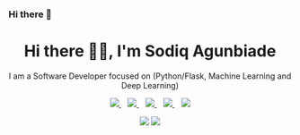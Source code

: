 ### Hi there 👋

<!--
**Sodiq-123/Sodiq-123** is a ✨ _special_ ✨ repository because its `README.md` (this file) appears on your GitHub profile.

Here are some ideas to get you started:

- 🔭 I’m currently working on Machine Learning and Deep Learning Projects
- 🌱 I’m currently learning ML, DL and Backend(Python-Flask)
- 👯 I’m looking to collaborate on Backend Projects written in flask
- 🤔 I’m looking for help with finding GIGS/Jobs
- 💬 Ask me about ML/DL and Backend
- 📫 How to reach me: ...
- 😄 Pronouns: He/Him
- ⚡ Fun fact: I'm nice to everyone no matter what
-->

<p align="center">
  <h1 align='center'>Hi there 👋🏾, I'm Sodiq Agunbiade</h1> 
  <p align="center"> I am a Software Developer focused on (Python/Flask, Machine Learning and Deep Learning)
</p>

<p align='center'>
<a href="https://wa.me/2348186365834?text=Hello Sodiq" target="_blank">
  <img src="https://img.shields.io/badge/WHATSAPP-%2325D366.svg?&style=for-the-badge&logo=whatsapp&logoColor=white" />
</a>&nbsp;&nbsp;
<a href="https://twitter.com/sodiq_dev" target="_blank">
  <img src="https://img.shields.io/badge/twitter-%231DA1F2.svg?&style=for-the-badge&logo=twitter&logoColor=white" />
</a>&nbsp;&nbsp;
<a href="https://www.linkedin.com/in/sodiq-agunbiade5/" target="_blank">
  <img src="https://img.shields.io/badge/linkedin-%230077B5.svg?&style=for-the-badge&logo=linkedin&logoColor=white" />
</a>&nbsp;&nbsp;
<a href="mailto:sodiq.agunbiade.4@gmail.com" target="_blank">
  <img src="https://img.shields.io/badge/email me-%23D14836.svg?&style=for-the-badge&logo=gmail&logoColor=white" />
</a>&nbsp;&nbsp;
  <img src="https://gpvc.arturio.dev/Sodiq-123" />
  
  <p align = "center">
  <img src = "https://github-readme-stats.vercel.app/api?username=Sodiq-123&show_icons=true&theme=tokyonight&line_height=27">
  <img src = "https://github-readme-stats.vercel.app/api/top-langs/?username=Sodiq-123&theme=tokyonight">
</p>
</p>
 


